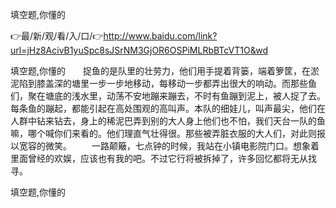 填空题,你懂的

👉最/新/观/看/入/口/👉http://www.baidu.com/link?url=jHz8AcivB1yuSpc8sJSrNM3GjOR6OSPiMLRbBTcVT1O&wd

填空题,你懂的　　捉鱼的是队里的壮劳力，他们用手提着背篓，端着箩筐，在淤泥陷到膝盖深的塘里一步一步地移动，每移动一步都弄出很大的响动。而那些鱼们，聚在塘底的浅水里，动荡不安地蹦来蹦去，不时有鱼蹦到泥上，被人捉了去。每条鱼的蹦起，都能引起在高处围观的高叫声。本队的细娃儿，叫声最尖，他们在人群中钻来钻去，身上的稀泥巴弄到别的大人身上他们也不怕，我们天台一队的鱼嘛，哪个喊你们来看的。他们理直气壮得很。那些被弄脏衣服的大人们，对此则报以宽容的微笑。
　　一路颠簸，七点钟的时候，我站在小镇电影院门口。想象着里面曾经的欢娱，应该也有我的吧。不过它行将被拆掉了，许多回忆都将无从找寻。


填空题,你懂的
